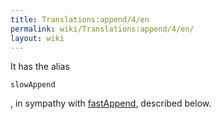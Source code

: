 ```yaml
---
title: Translations:append/4/en
permalink: wiki/Translations:append/4/en/
layout: wiki
---
```


It has the alias

    slowAppend

, in sympathy with [fastAppend](append#fastAppend "wikilink"), described
below.
